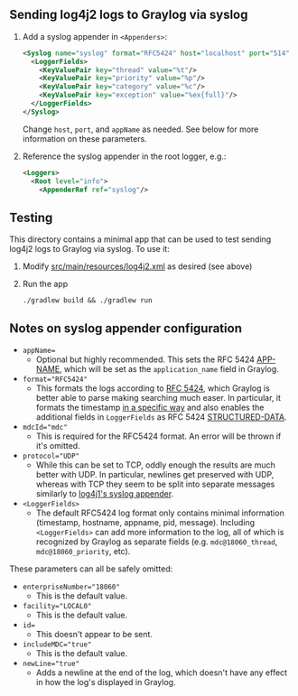 ## Sending log4j2 logs to Graylog via syslog

1. Add a syslog appender in `<Appenders>`:

   ```xml
   <Syslog name="syslog" format="RFC5424" host="localhost" port="514" protocol="UDP" appName="testlog4j2" mdcId="mdc">
     <LoggerFields>
       <KeyValuePair key="thread" value="%t"/>
       <KeyValuePair key="priority" value="%p"/>
       <KeyValuePair key="category" value="%c"/>
       <KeyValuePair key="exception" value="%ex{full}"/>
     </LoggerFields>
   </Syslog>
   ```

   Change `host`, `port`, and `appName` as needed. See below for more information on these parameters.

1. Reference the syslog appender in the root logger, e.g.:

   ```xml
   <Loggers>
     <Root level="info">
       <AppenderRef ref="syslog"/>
   ```

## Testing

This directory contains a minimal app that can be used to test sending log4j2 logs to Graylog via syslog. To use it:

1. Modify [src/main/resources/log4j2.xml](src/main/resources/log4j2.xml) as desired (see above)

1. Run the app

   ```
   ./gradlew build && ./gradlew run
   ```

## Notes on syslog appender configuration

- `appName=`
  - Optional but highly recommended. This sets the RFC 5424
    [APP-NAME](https://tools.ietf.org/html/rfc5424#section-6.2.5), which will be set as the `application_name` field in
    Graylog.
- `format="RFC5424"`
  - This formats the logs according to [RFC 5424](https://tools.ietf.org/html/rfc5424), which Graylog is better able
    to parse making searching much easer. In particular, it formats the timestamp
    [in a specific way](https://tools.ietf.org/html/rfc5424#section-6.2.3) and also enables the additional fields in
    `LoggerFields` as RFC 5424 [STRUCTURED-DATA](https://tools.ietf.org/html/rfc5424#section-6.3).
- `mdcId="mdc"`
  - This is required for the RFC5424 format. An error will be thrown if it's omitted.
- `protocol="UDP"`
  - While this can be set to TCP, oddly enough the results are much better with UDP. In particular, newlines get
    preserved with UDP, whereas with TCP they seem to be split into separate messages similarly to
    [log4j1's syslog appender](../log4j1/).
- `<LoggerFields>`
  - The default RFC5424 log format only contains minimal information (timestamp, hostname, appname, pid, message).
    Including `<LoggerFields>` can add more information to the log, all of which is recognized by Graylog as separate
    fields (e.g. `mdc@18060_thread`, `mdc@18060_priority`, etc).

These parameters can all be safely omitted:

- `enterpriseNumber="18060"`
  - This is the default value.
- `facility="LOCAL0"`
  - This is the default value.
- `id=`
  - This doesn't appear to be sent.
- `includeMDC="true"`
  - This is the default value.
- `newLine="true"`
  - Adds a newline at the end of the log, which doesn't have any effect in how the log's displayed in Graylog.
